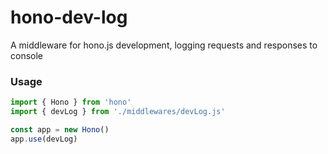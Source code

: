 # hono-dev-log
A middleware for hono.js development, logging requests and responses to console

### Usage
```js
import { Hono } from 'hono'
import { devLog } from './middlewares/devLog.js'

const app = new Hono()
app.use(devLog)

```


